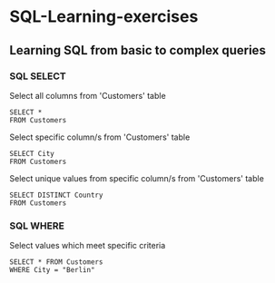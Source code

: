 # SQL-Learning-exercises
## Learning SQL from basic to complex queries
### SQL SELECT

Select all columns from 'Customers' table
```
SELECT *
FROM Customers
```

Select specific column/s from 'Customers' table
```
SELECT City
FROM Customers
```

Select unique values from specific column/s from 'Customers' table
```
SELECT DISTINCT Country
FROM Customers
```

### SQL WHERE

Select values which meet specific criteria
```
SELECT * FROM Customers
WHERE City = "Berlin"
```

